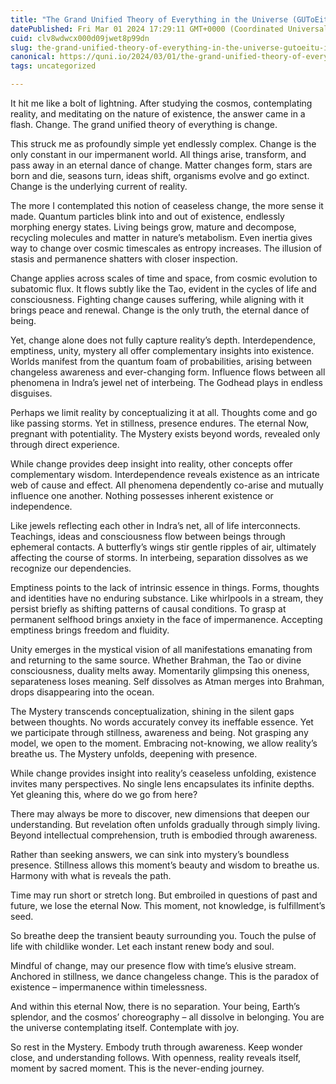 ```yaml
---
title: "The Grand Unified Theory of Everything in the Universe (GUToEitU!) is…"
datePublished: Fri Mar 01 2024 17:29:11 GMT+0000 (Coordinated Universal Time)
cuid: clv8wdwcx000d09jwet8p99dn
slug: the-grand-unified-theory-of-everything-in-the-universe-gutoeitu-is
canonical: https://quni.io/2024/03/01/the-grand-unified-theory-of-everything-in-the-universe-gutoeitu-is/
tags: uncategorized

---
```


It hit me like a bolt of lightning. After studying the cosmos, contemplating reality, and meditating on the nature of existence, the answer came in a flash. Change. The grand unified theory of everything is change.

This struck me as profoundly simple yet endlessly complex. Change is the only constant in our impermanent world. All things arise, transform, and pass away in an eternal dance of change. Matter changes form, stars are born and die, seasons turn, ideas shift, organisms evolve and go extinct. Change is the underlying current of reality.

The more I contemplated this notion of ceaseless change, the more sense it made. Quantum particles blink into and out of existence, endlessly morphing energy states. Living beings grow, mature and decompose, recycling molecules and matter in nature’s metabolism. Even inertia gives way to change over cosmic timescales as entropy increases. The illusion of stasis and permanence shatters with closer inspection.

Change applies across scales of time and space, from cosmic evolution to subatomic flux. It flows subtly like the Tao, evident in the cycles of life and consciousness. Fighting change causes suffering, while aligning with it brings peace and renewal. Change is the only truth, the eternal dance of being.

Yet, change alone does not fully capture reality’s depth. Interdependence, emptiness, unity, mystery all offer complementary insights into existence. Worlds manifest from the quantum foam of probabilities, arising between changeless awareness and ever-changing form. Influence flows between all phenomena in Indra’s jewel net of interbeing. The Godhead plays in endless disguises.

Perhaps we limit reality by conceptualizing it at all. Thoughts come and go like passing storms. Yet in stillness, presence endures. The eternal Now, pregnant with potentiality. The Mystery exists beyond words, revealed only through direct experience.

While change provides deep insight into reality, other concepts offer complementary wisdom. Interdependence reveals existence as an intricate web of cause and effect. All phenomena dependently co-arise and mutually influence one another. Nothing possesses inherent existence or independence.

Like jewels reflecting each other in Indra’s net, all of life interconnects. Teachings, ideas and consciousness flow between beings through ephemeral contacts. A butterfly’s wings stir gentle ripples of air, ultimately affecting the course of storms. In interbeing, separation dissolves as we recognize our dependencies.

Emptiness points to the lack of intrinsic essence in things. Forms, thoughts and identities have no enduring substance. Like whirlpools in a stream, they persist briefly as shifting patterns of causal conditions. To grasp at permanent selfhood brings anxiety in the face of impermanence. Accepting emptiness brings freedom and fluidity.

Unity emerges in the mystical vision of all manifestations emanating from and returning to the same source. Whether Brahman, the Tao or divine consciousness, duality melts away. Momentarily glimpsing this oneness, separateness loses meaning. Self dissolves as Atman merges into Brahman, drops disappearing into the ocean.

The Mystery transcends conceptualization, shining in the silent gaps between thoughts. No words accurately convey its ineffable essence. Yet we participate through stillness, awareness and being. Not grasping any model, we open to the moment. Embracing not-knowing, we allow reality’s breathe us. The Mystery unfolds, deepening with presence.

While change provides insight into reality’s ceaseless unfolding, existence invites many perspectives. No single lens encapsulates its infinite depths. Yet gleaning this, where do we go from here?

There may always be more to discover, new dimensions that deepen our understanding. But revelation often unfolds gradually through simply living. Beyond intellectual comprehension, truth is embodied through awareness.

Rather than seeking answers, we can sink into mystery’s boundless presence. Stillness allows this moment’s beauty and wisdom to breathe us. Harmony with what is reveals the path.

Time may run short or stretch long. But embroiled in questions of past and future, we lose the eternal Now. This moment, not knowledge, is fulfillment’s seed.

So breathe deep the transient beauty surrounding you. Touch the pulse of life with childlike wonder. Let each instant renew body and soul.

Mindful of change, may our presence flow with time’s elusive stream. Anchored in stillness, we dance changeless change. This is the paradox of existence – impermanence within timelessness.

And within this eternal Now, there is no separation. Your being, Earth’s splendor, and the cosmos’ choreography – all dissolve in belonging. You are the universe contemplating itself. Contemplate with joy.

So rest in the Mystery. Embody truth through awareness. Keep wonder close, and understanding follows. With openness, reality reveals itself, moment by sacred moment. This is the never-ending journey.